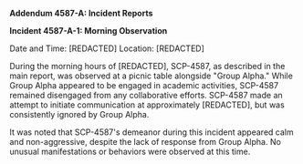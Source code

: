 **Addendum 4587-A: Incident Reports**

**Incident 4587-A-1: Morning Observation**

Date and Time: [REDACTED]
Location: [REDACTED]

During the morning hours of [REDACTED], SCP-4587, as described in the main report, was observed at a picnic table alongside "Group Alpha." While Group Alpha appeared to be engaged in academic activities, SCP-4587 remained disengaged from any collaborative efforts. SCP-4587 made an attempt to initiate communication at approximately [REDACTED], but was consistently ignored by Group Alpha.

It was noted that SCP-4587's demeanor during this incident appeared calm and non-aggressive, despite the lack of response from Group Alpha. No unusual manifestations or behaviors were observed at this time.
